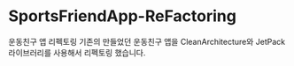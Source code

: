 # SportsFriendApp-ReFactoring
운동친구 앱 리펙토링
기존의 만들었던 운동친구 앱을 CleanArchitecture와 JetPack라이브러리를 사용해서 리펙토링 했습니다.
